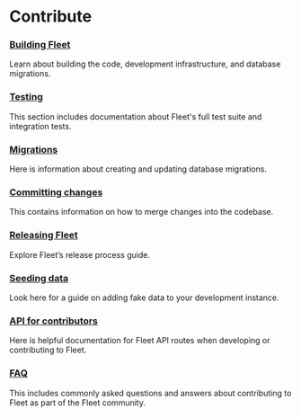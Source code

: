 # Contribute

### [Building Fleet](./Building-Fleet.md) 
Learn about building the code, development infrastructure, and database migrations.

### [Testing](./Testing.md) 
This section includes documentation about Fleet's full test suite and integration tests.

### [Migrations](./Migrations.md)
Here is information about creating and updating database migrations.

### [Committing changes](./Committing-Changes.md) 
This contains information on how to merge changes into the codebase.

### [Releasing Fleet](./Releasing-Fleet.md) 
Explore Fleet’s release process guide.

### [Seeding data](./Seeding-Data.md) 
Look here for a guide on adding fake data to your development instance.

### [API for contributors](./API-for-contributors.md) 
Here is helpful documentation for Fleet API routes when developing or contributing to Fleet.

### [FAQ](./FAQ.md) 
This includes commonly asked questions and answers about contributing to Fleet as part of the Fleet community.
